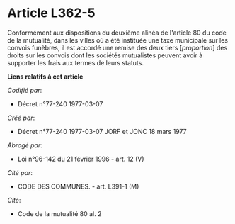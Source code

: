 # Article L362-5

Conformément aux dispositions du deuxième alinéa de l'article 80 du code de la mutualité, dans les villes où a été instituée
une taxe municipale sur les convois funèbres, il est accordé une remise des deux tiers [*proportion*] des droits sur les
convois dont les sociétés mutualistes peuvent avoir à supporter les frais aux termes de leurs statuts.

**Liens relatifs à cet article**

_Codifié par_:

  - Décret n°77-240 1977-03-07

_Créé par_:

  - Décret n°77-240 1977-03-07 JORF et JONC 18 mars 1977

_Abrogé par_:

  - Loi n°96-142 du 21 février 1996 - art. 12 (V)

_Cité par_:

  - CODE DES COMMUNES. - art. L391-1 (M)

_Cite_:

  - Code de la mutualité 80 al. 2
